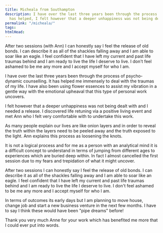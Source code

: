 ```yaml
---
title: Micheala from Southampton
description: I have over the last three years been through the process of psycho-dynamic counselling. It 
  has helped, I felt however that a deeper unhappiness was not being dealt with.
permalink: "/micheala/"
tags: 
htmlHead: 
---
```

After two sessions (with Ann) I can honestly say I feel the release of old bonds. I can describe it as all of the shackles falling away and I am able to soar like an eagle. I feel confident that I have left my current and past life traumas behind and I am ready to live the life I deserve to live. I don't feel ashamed to be me any more and I accept myself for who I am.
<!--more-->

I have over the last three years been through the process of psycho-dynamic counselling. It has helped me immensely to deal with the traumas of my life. I have also been using flower essences to assist my vibration in a gentle way with the emotional upheaval that this type of personal work uncovers.

I felt however that a deeper unhappiness was not being dealt with and I needed a release. I discovered life retuning via a positive living event and met Ann who I felt very comfortable with to undertake this work.

As many people explain our lives are like onion layers and in order to reveal the truth within the layers need to be peeled away and the truth exposed to the light. Ann explains this process as loosening the knots.

It is not a logical process and for me as a person with an analytical mind it is a difficult concept to understand in terms of jumping from different ages to experiences which are buried deep within. In fact I almost cancelled the first session due to my fears and trepidation of what it might uncover.

After two sessions I can honestly say I feel the release of old bonds. I can describe it as all of the shackles falling away and I am able to soar like an eagle. I feel confident that I have left my current and past life traumas behind and I am ready to live the life I deserve to live. I don't feel ashamed to be me any more and I accept myself for who I am.

In terms of outcomes its early days but I am planning to move house, change job and start a new business venture in the next few months. I have to say I think these would have been "pipe dreams" before!

Thank you very much Anne for your work which has benefited me more that I could ever put into words.
